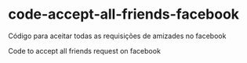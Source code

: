 # code-accept-all-friends-facebook

Código para aceitar todas as requisições de amizades no facebook

Code to accept all friends request on facebook
